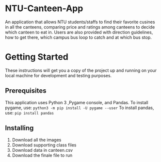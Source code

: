 # NTU-Canteen-App
An application that allows NTU students/staffs to find their favorite cusines in all the canteens, comparing price and ratings among canteens to decide which canteen to eat in. Users are also provided with direction guidelines, how to get there, which campus bus loop to catch and at which bus stop.   
# Getting Started
These instructions will get you a copy of the project up and running on your local machine for development and testing purposes.
## Prerequisites
This application uses Python 3 ,Pygame console, and Pandas.
To install pygame, use: 
`python3 -m pip install -U pygame --user`
To install pandas, use:
`pip install pandas`
## Installing
1. Download all the images
2. Download supporting class files
3. Download data in canteen.csv
3. Download the finale file to run
